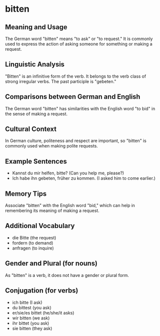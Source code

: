 # bitten
## Meaning and Usage
The German word "bitten" means "to ask" or "to request." It is commonly used to express the action of asking someone for something or making a request.

## Linguistic Analysis
"Bitten" is an infinitive form of the verb. It belongs to the verb class of strong irregular verbs. The past participle is "gebeten." 

## Comparisons between German and English
The German word "bitten" has similarities with the English word "to bid" in the sense of making a request.

## Cultural Context
In German culture, politeness and respect are important, so "bitten" is commonly used when making polite requests.

## Example Sentences
- Kannst du mir helfen, bitte? (Can you help me, please?)
- Ich habe ihn gebeten, früher zu kommen. (I asked him to come earlier.)

## Memory Tips
Associate "bitten" with the English word "bid," which can help in remembering its meaning of making a request.

## Additional Vocabulary
- die Bitte (the request)
- fordern (to demand)
- anfragen (to inquire)

## Gender and Plural (for nouns)
As "bitten" is a verb, it does not have a gender or plural form.

## Conjugation (for verbs)
- ich bitte (I ask)
- du bittest (you ask)
- er/sie/es bittet (he/she/it asks)
- wir bitten (we ask)
- ihr bittet (you ask)
- sie bitten (they ask)